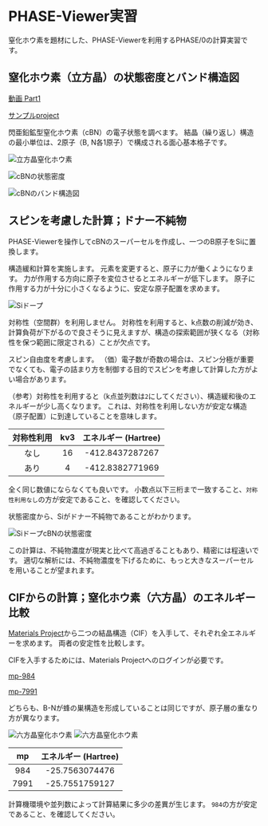 # PHASE-Viewer実習

窒化ホウ素を題材にした、PHASE-Viewerを利用するPHASE/0の計算実習です。

## 窒化ホウ素（立方晶）の状態密度とバンド構造図

[動画 Part1](https://vimeo.com/946141605/77c7a22010)

[サンプルproject](https://github.com/matelier/moku-moku/raw/master/practice_phaseViewer/pvsamples.tar.xz)

閃亜鉛鉱型窒化ホウ素（cBN）の電子状態を調べます。
結晶（繰り返し）構造の最小単位は、2原子（B, N各1原子）で構成される面心基本格子です。

![立方晶窒化ホウ素](./images/cBN.png)

![cBNの状態密度](./images/cBN_dos.svg)

![cBNのバンド構造図](./images/cBN_band.svg)

## スピンを考慮した計算；ドナー不純物

PHASE-Viewerを操作してcBNのスーパーセルを作成し、一つのB原子をSiに置換します。

構造緩和計算を実施します。
元素を変更すると、原子に力が働くようになります。
力が作用する方向に原子を変位させるとエネルギーが低下します。
原子に作用する力が十分に小さくなるように、安定な原子配置を求めます。

![Siドープ](./images/Si_dope.png)

対称性（空間群）を利用しません。
対称性を利用すると、k点数の削減が効き、計算負荷が下がるので良さそうに見えますが、構造の探索範囲が狭くなる（対称性を保つ範囲に限定される）ことが欠点です。

スピン自由度を考慮します。
（価）電子数が奇数の場合は、スピン分極が重要でなくても、電子の詰まり方を制御する目的でスピンを考慮して計算した方がよい場合があります。

（参考）対称性を利用すると（k点並列数は`2`にしてください）、構造緩和後のエネルギーが少し高くなります。
これは、対称性を利用しない方が安定な構造（原子配置）に到達していることを意味します。

| 対称性利用 | kv3 | エネルギー (Hartree) |
| :-------: | :-------: | :-------: |
| なし | 16 | -412.8437287267 |
| あり | 4 | -412.8382771969 |

全く同じ数値にならなくても良いです。
小数点以下三桁まで一致すること、`対称性利用なし`の方が安定であること、を確認してください。

状態密度から、Siがドナー不純物であることがわかります。

![SiドープcBNの状態密度](./images/cBN_Si.svg)

この計算は、不純物濃度が現実と比べて高過ぎることもあり、精密には程遠いです。
適切な解析には、不純物濃度を下げるために、もっと大きなスーパーセルを用いることが望まれます。

## CIFからの計算；窒化ホウ素（六方晶）のエネルギー比較

[Materials Project](https://next-gen.materialsproject.org/)から二つの結晶構造（CIF）を入手して、それぞれ全エネルギーを求めます。
両者の安定性を比較します。

CIFを入手するためには、Materials Projectへのログインが必要です。

[mp-984](https://materialsproject.org/materials/mp-984)

[mp-7991](https://materialsproject.org/materials/mp-7991)

どちらも、B-Nが蜂の巣構造を形成していることは同じですが、原子層の重なり方が異なります。

![六方晶窒化ホウ素](./images/984.png)
![六方晶窒化ホウ素](./images/7991.png)

| mp | エネルギー (Hartree) |
| :-------: | :-------: |
| 984 | -25.7563074476 |
| 7991| -25.7551759127 |

計算機環境や並列数によって計算結果に多少の差異が生じます。
`984`の方が安定であること、を確認してください。
